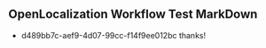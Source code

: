 ## OpenLocalization Workflow Test MarkDown
* d489bb7c-aef9-4d07-99cc-f14f9ee012bc thanks!

<!--HONumber=Oct16_HO3-->


